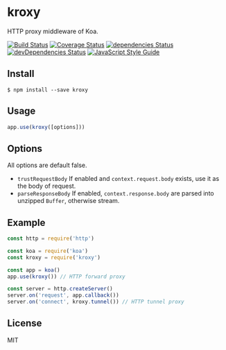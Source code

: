# kroxy

HTTP proxy middleware of Koa.

[![Build Status](https://travis-ci.org/Gerhut/kroxy.svg?branch=master)](https://travis-ci.org/Gerhut/kroxy)
[![Coverage Status](https://coveralls.io/repos/github/Gerhut/kroxy/badge.svg?branch=master)](https://coveralls.io/github/Gerhut/kroxy?branch=master)
[![dependencies Status](https://david-dm.org/Gerhut/kroxy/status.svg)](https://david-dm.org/Gerhut/kroxy)
[![devDependencies Status](https://david-dm.org/Gerhut/kroxy/dev-status.svg)](https://david-dm.org/Gerhut/kroxy?type=dev)
[![JavaScript Style Guide](https://img.shields.io/badge/code%20style-standard-brightgreen.svg)](http://standardjs.com/)

## Install

    $ npm install --save kroxy

## Usage

```javascript
app.use(kroxy([options]))
```

## Options

All options are default false.

- `trustRequestBody`
    If enabled and `context.request.body` exists, use it as the body of request.
- `parseResponseBody`
    If enabled, `context.response.body` are parsed into unzipped `Buffer`,
    otherwise stream.

## Example

```javascript
const http = require('http')

const koa = require('koa')
const kroxy = require('kroxy')

const app = koa()
app.use(kroxy()) // HTTP forward proxy

const server = http.createServer()
server.on('request', app.callback())
server.on('connect', kroxy.tunnel()) // HTTP tunnel proxy
```

## License

MIT
